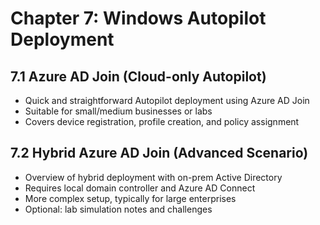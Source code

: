 # Chapter 7: Windows Autopilot Deployment

## 7.1 Azure AD Join (Cloud-only Autopilot)

- Quick and straightforward Autopilot deployment using Azure AD Join
- Suitable for small/medium businesses or labs
- Covers device registration, profile creation, and policy assignment

## 7.2 Hybrid Azure AD Join (Advanced Scenario)

- Overview of hybrid deployment with on-prem Active Directory
- Requires local domain controller and Azure AD Connect
- More complex setup, typically for large enterprises
- Optional: lab simulation notes and challenges
